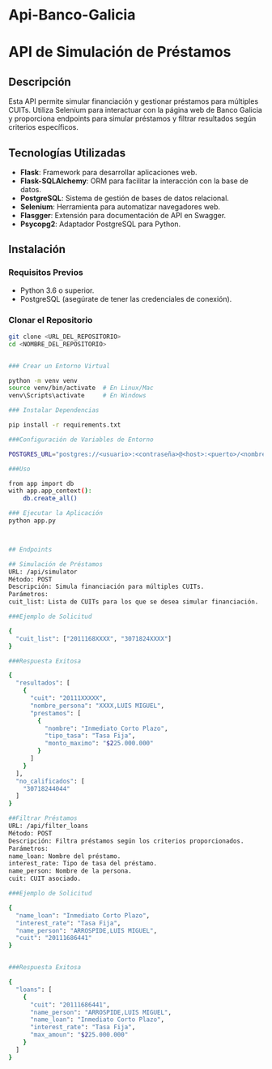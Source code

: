 # Api-Banco-Galicia

# API de Simulación de Préstamos

## Descripción

Esta API permite simular financiación y gestionar préstamos para múltiples CUITs. Utiliza Selenium para interactuar con la página web de Banco Galicia y proporciona endpoints para simular préstamos y filtrar resultados según criterios específicos.

## Tecnologías Utilizadas

- **Flask**: Framework para desarrollar aplicaciones web.
- **Flask-SQLAlchemy**: ORM para facilitar la interacción con la base de datos.
- **PostgreSQL**: Sistema de gestión de bases de datos relacional.
- **Selenium**: Herramienta para automatizar navegadores web.
- **Flasgger**: Extensión para documentación de API en Swagger.
- **Psycopg2**: Adaptador PostgreSQL para Python.

## Instalación

### Requisitos Previos

- Python 3.6 o superior.
- PostgreSQL (asegúrate de tener las credenciales de conexión).

### Clonar el Repositorio

```bash
git clone <URL_DEL_REPOSITORIO>
cd <NOMBRE_DEL_REPOSITORIO>


### Crear un Entorno Virtual

python -m venv venv
source venv/bin/activate  # En Linux/Mac
venv\Scripts\activate     # En Windows

### Instalar Dependencias

pip install -r requirements.txt

###Configuración de Variables de Entorno

POSTGRES_URL="postgres://<usuario>:<contraseña>@<host>:<puerto>/<nombre_base_datos>"

###Uso

from app import db
with app.app_context():
    db.create_all()

### Ejecutar la Aplicación
python app.py



## Endpoints

## Simulación de Préstamos
URL: /api/simulator
Método: POST
Descripción: Simula financiación para múltiples CUITs.
Parámetros:
cuit_list: Lista de CUITs para los que se desea simular financiación.

###Ejemplo de Solicitud

{
  "cuit_list": ["2011168XXXX", "3071824XXXX"]
}

###Respuesta Exitosa

{
  "resultados": [
    {
      "cuit": "20111XXXXX",
      "nombre_persona": "XXXX,LUIS MIGUEL",
      "prestamos": [
        {
          "nombre": "Inmediato Corto Plazo",
          "tipo_tasa": "Tasa Fija",
          "monto_maximo": "$225.000.000"
        }
      ]
    }
  ],
  "no_calificados": [
    "30718244044"
  ]
}

##Filtrar Préstamos
URL: /api/filter_loans
Método: POST
Descripción: Filtra préstamos según los criterios proporcionados.
Parámetros:
name_loan: Nombre del préstamo.
interest_rate: Tipo de tasa del préstamo.
name_person: Nombre de la persona.
cuit: CUIT asociado.

###Ejemplo de Solicitud

{
  "name_loan": "Inmediato Corto Plazo",
  "interest_rate": "Tasa Fija",
  "name_person": "ARROSPIDE,LUIS MIGUEL",
  "cuit": "20111686441"
}


###Respuesta Exitosa

{
  "loans": [
    {
      "cuit": "20111686441",
      "name_person": "ARROSPIDE,LUIS MIGUEL",
      "name_loan": "Inmediato Corto Plazo",
      "interest_rate": "Tasa Fija",
      "max_amoun": "$225.000.000"
    }
  ]
}
